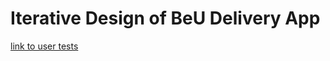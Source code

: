 # Iterative Design of BeU Delivery App

[link to user tests](https://app.usertesting.com/workspaces/2296735/study/4342015/sessions?shared_via=link)
